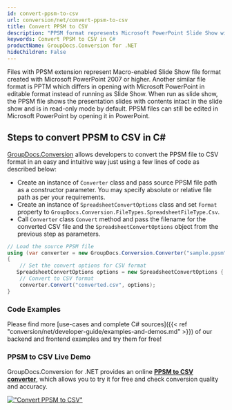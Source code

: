 ```yaml
---
id: convert-ppsm-to-csv
url: conversion/net/convert-ppsm-to-csv
title: Convert PPSM to CSV
description: "PPSM format represents Microsoft PowerPoint Slide Show with .ppsm extension. Learn how to convert PPSM to CSV file programmatically in C# language using GroupDocs.Conversion for .NET library."
keywords: Convert PPSM to CSV in C#
productName: GroupDocs.Conversion for .NET
hideChildren: False
---
```


Files with PPSM extension represent Macro-enabled Slide Show file format created with Microsoft PowerPoint 2007 or higher. Another similar file format is PPTM which differs in opening with Microsoft PowerPoint in editable format instead of running as Slide Show. When run as slide show, the PPSM file shows the presentation slides with contents intact in the slide show and is in read-only mode by default. PPSM files can still be edited in Microsoft PowerPoint by opening it in PowerPoint.

## Steps to convert PPSM to CSV in C#

[GroupDocs.Conversion](https://products.groupdocs.com/conversion/net) allows developers to convert the PPSM file to CSV format in an easy and intuitive way just using a few lines of code as described below:

* Create an instance of `Converter` class and pass source PPSM file path as a constructor parameter. You may specify absolute or relative file path as per your requirements. 
* Create an instance of `SpreadsheetConvertOptions` class and set `Format` property to `GroupDocs.Conversion.FileTypes.SpreadsheetFileType.Csv`.
* Call `Converter` class `Convert` method and pass the filename for the converted CSV file and the `SpreadsheetConvertOptions` object from the previous step as parameters.

```csharp
// Load the source PPSM file
using (var converter = new GroupDocs.Conversion.Converter("sample.ppsm"))
{
    // Set the convert options for CSV format
   SpreadsheetConvertOptions options = new SpreadsheetConvertOptions { Format = GroupDocs.Conversion.FileTypes.SpreadsheetFileType.Csv };
    // Convert to CSV format
    converter.Convert("converted.csv", options);
}
```

### Code Examples

Please find more [use-cases and complete C# sources]({{< ref "conversion/net/developer-guide/examples-and-demos.md" >}}) of our backend and frontend examples and try them for free!

### PPSM to CSV Live Demo

GroupDocs.Conversion for .NET provides an online [**PPSM to CSV converter**](https://products.groupdocs.app/conversion/ppsm-to-csv), which allows you to try it for free and check conversion quality and accuracy.

[!["Convert PPSM to CSV"](conversion/net/images/convert-to-csv/convert-ppsm-to-csv.png)](https://products.groupdocs.app/conversion/ppsm-to-csv)
